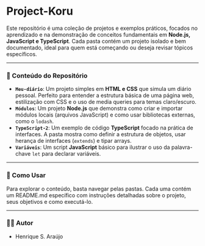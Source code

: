 # Project-Koru

Este repositório é uma coleção de projetos e exemplos práticos, focados no aprendizado e na demonstração de conceitos fundamentais em **Node.js, JavaScript e TypeScript**. Cada pasta contém um projeto isolado e bem documentado, ideal para quem está começando ou deseja revisar tópicos específicos.

---

### 📁 Conteúdo do Repositório

* **`Meu-diário`**: Um projeto simples em **HTML e CSS** que simula um diário pessoal. Perfeito para entender a estrutura básica de uma página web, estilização com CSS e o uso de media queries para temas claro/escuro.
* **`Módulos`**: Um projeto **Node.js** que demonstra como criar e importar módulos locais (arquivos JavaScript) e como usar bibliotecas externas, como o `lodash`.
* **`TypeScript-2`**: Um exemplo de código **TypeScript** focado na prática de interfaces. A pasta mostra como definir a estrutura de objetos, usar herança de interfaces (`extends`) e tipar arrays.
* **`Variáveis`**: Um script **JavaScript** básico para ilustrar o uso da palavra-chave `let` para declarar variáveis.

---

### 🚀 Como Usar

Para explorar o conteúdo, basta navegar pelas pastas. Cada uma contém um README.md específico com instruções detalhadas sobre o projeto, seus objetivos e como executá-lo.

---

### 🧑‍💻 Autor

- Henrique S. Araújo